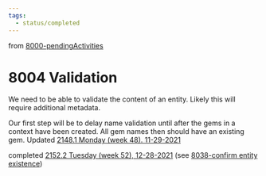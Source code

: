 ```yaml
---
tags:
  - status/completed
---
```

from [8000-pendingActivities](8000-pendingActivities.md)
# 8004 Validation
We need to be able to validate the content of an entity. Likely this will require additional metadata.

Our first step will be to delay name validation until after the gems in a context have been created. All gem names then should have an existing gem. Updated [2148.1 Monday (week 48). 11-29-2021](../2148/2148.1%20Monday%20(week%2048).%2011-29-2021.md)

completed [2152.2 Tuesday (week 52), 12-28-2021](2152.2%20Tuesday%20(week%2052),%2012-28-2021.md) (see [8038-confirm entity existence](8038-confirm%20entity%20existence.md))